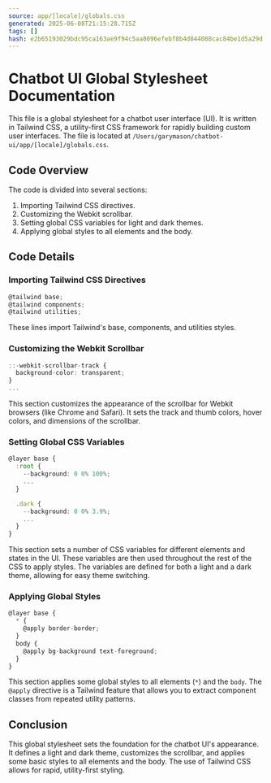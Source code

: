 ```yaml
---
source: app/[locale]/globals.css
generated: 2025-06-08T21:15:28.715Z
tags: []
hash: e2b65193029bdc95ca163ae9f94c5aa8096efebf8b4d844088cac84be1d5a29d
---
```


# Chatbot UI Global Stylesheet Documentation

This file is a global stylesheet for a chatbot user interface (UI). It is written in Tailwind CSS, a utility-first CSS framework for rapidly building custom user interfaces. The file is located at `/Users/garymason/chatbot-ui/app/[locale]/globals.css`.

## Code Overview

The code is divided into several sections:

1. Importing Tailwind CSS directives.
2. Customizing the Webkit scrollbar.
3. Setting global CSS variables for light and dark themes.
4. Applying global styles to all elements and the body.

## Code Details

### Importing Tailwind CSS Directives

```ts
@tailwind base;
@tailwind components;
@tailwind utilities;
```

These lines import Tailwind's base, components, and utilities styles. 

### Customizing the Webkit Scrollbar

```ts
::-webkit-scrollbar-track {
  background-color: transparent;
}
...
```

This section customizes the appearance of the scrollbar for Webkit browsers (like Chrome and Safari). It sets the track and thumb colors, hover colors, and dimensions of the scrollbar.

### Setting Global CSS Variables

```ts
@layer base {
  :root {
    --background: 0 0% 100%;
    ...
  }

  .dark {
    --background: 0 0% 3.9%;
    ...
  }
}
```

This section sets a number of CSS variables for different elements and states in the UI. These variables are then used throughout the rest of the CSS to apply styles. The variables are defined for both a light and a dark theme, allowing for easy theme switching.

### Applying Global Styles

```ts
@layer base {
  * {
    @apply border-border;
  }
  body {
    @apply bg-background text-foreground;
  }
}
```

This section applies some global styles to all elements (`*`) and the `body`. The `@apply` directive is a Tailwind feature that allows you to extract component classes from repeated utility patterns.

## Conclusion

This global stylesheet sets the foundation for the chatbot UI's appearance. It defines a light and dark theme, customizes the scrollbar, and applies some basic styles to all elements and the body. The use of Tailwind CSS allows for rapid, utility-first styling.